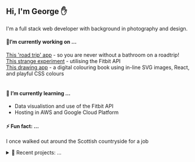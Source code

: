## Hi, I'm George ✋  ##
I'm a full stack web developer with background in photography and design. 

#### 🔭I’m currently working on ... #### 

[This 'road trip' app](https://github.com/george-staniland/Cheeky-Road-Trip) - so you are never without a bathroom on a roadtrip!
<br/>
[This strange experiment](https://github.com/george-staniland/fitbit-api-sandbox) - utilising the Fitbit API
<br/>
[This drawing app](https://github.com/george-staniland/Colouring-Book) - a digital colouring book using in-line SVG images, React, and playful CSS colours
<br/>
<br/>



 #### 🌱 I’m currently learning ...  #### 
* Data visualistion and use of the Fitbit API
* Hosting in AWS and Google Cloud Platform


 ####  ⚡ Fun fact: ...  #### 
I once walked out around the Scottish countryside for a job

<details>
<summary> 🔨 Recent projects: ...</summary>
<br>
 
- [Hangman](https://github.com/george-staniland/Hangman)
- [Fruit Season](https://github.com/george-staniland/Fruit-Season)

</details>
